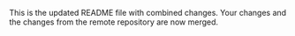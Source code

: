 This is the updated README file with combined changes.
Your changes and the changes from the remote repository are now merged.
